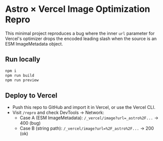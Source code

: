 # Astro × Vercel Image Optimization Repro

This minimal project reproduces a bug where the inner `url` parameter for Vercel's optimizer
drops the encoded leading slash when the source is an ESM ImageMetadata object.

## Run locally
```bash
npm i
npm run build
npm run preview
```

## Deploy to Vercel
- Push this repo to GitHub and import it in Vercel, or use the Vercel CLI.
- Visit `/repro` and check DevTools → Network:
  - Case A (ESM ImageMetadata): `/_vercel/image?url=_astro%2F...` → 400 (bug)
  - Case B (string path):      `/_vercel/image?url=%2F_astro%2F...` → 200 (ok)
```

